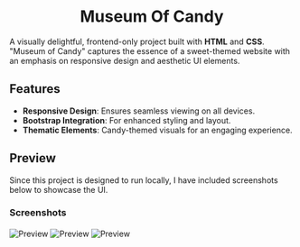 <h1 align="center">Museum Of Candy</h1>

A visually delightful, frontend-only project built with **HTML** and **CSS**. "Museum of Candy" captures the essence of a sweet-themed website with an emphasis on responsive design and aesthetic UI elements.  

## Features  
- **Responsive Design**: Ensures seamless viewing on all devices.  
- **Bootstrap Integration**: For enhanced styling and layout.  
- **Thematic Elements**: Candy-themed visuals for an engaging experience.  

## Preview  
Since this project is designed to run locally, I have included screenshots below to showcase the UI.  

### Screenshots  
<img align="center" alt="Preview" src="https://github.com/user-attachments/assets/d2cb9e62-36da-4b13-85fd-2832934d23f5">
<img align="center" alt="Preview" src="https://github.com/user-attachments/assets/6c4273ac-45b9-4d71-ac53-e43a9ee98d74">
<img align="center" alt="Preview" src="https://github.com/user-attachments/assets/fce901bc-b965-40dd-ada1-e9d50681dfae">
